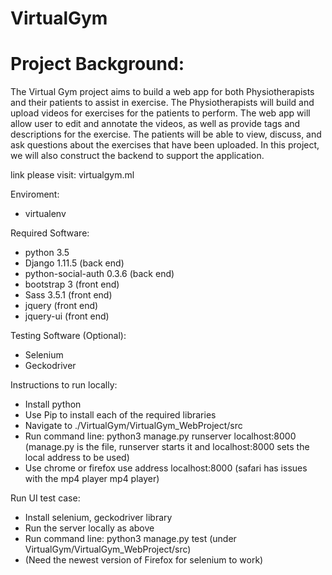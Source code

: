 # VirtualGym
# Project Background:
The Virtual Gym project aims to build a web app for both Physiotherapists and their patients to assist in exercise. The Physiotherapists will build and upload videos for exercises for the patients to perform. The web app will allow user to edit and annotate the videos, as well as provide tags and descriptions for the exercise. The patients will be able to view, discuss, and ask questions about the exercises that have been uploaded. In this project, we will also construct the backend to support the application.

link please visit:
virtualgym.ml

Enviroment:
  * virtualenv
  
Required Software:
  * python 3.5
  * Django 1.11.5 (back end)
  * python-social-auth 0.3.6 (back end)
  * bootstrap 3 (front end)
  * Sass 3.5.1 (front end)
  * jquery (front end)
  * jquery-ui (front end)
  
Testing Software (Optional):
  * Selenium
  * Geckodriver
  
Instructions to run locally:
  * Install python
  * Use Pip to install each of the required libraries
  * Navigate to ./VirtualGym/VirtualGym_WebProject/src
  * Run command line: python3 manage.py runserver localhost:8000 (manage.py is the file, runserver starts it and localhost:8000 sets the local address to be used)
  * Use chrome or firefox use address localhost:8000 (safari has issues with the mp4 player mp4 player)

Run UI test case:
 * Install selenium, geckodriver library
 * Run the server locally as above
 * Run command line: python3 manage.py test (under  VirtualGym/VirtualGym_WebProject/src)
 * (Need the newest version of Firefox for selenium to work)
 
